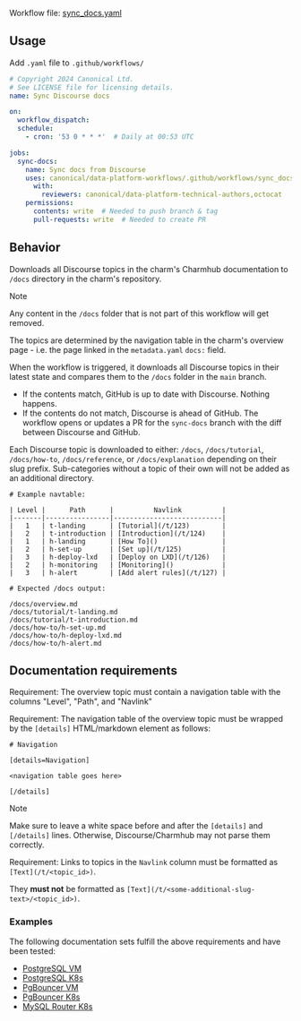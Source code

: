 Workflow file: [sync_docs.yaml](sync_docs.yaml)

## Usage
Add `.yaml` file to `.github/workflows/`

```yaml
# Copyright 2024 Canonical Ltd.
# See LICENSE file for licensing details.
name: Sync Discourse docs

on:
  workflow_dispatch:
  schedule:
    - cron: '53 0 * * *'  # Daily at 00:53 UTC

jobs:
  sync-docs:
    name: Sync docs from Discourse
    uses: canonical/data-platform-workflows/.github/workflows/sync_docs.yaml@v0.0.0
      with:
        reviewers: canonical/data-platform-technical-authors,octocat
    permissions:
      contents: write  # Needed to push branch & tag
      pull-requests: write  # Needed to create PR
```

## Behavior

Downloads all Discourse topics in the charm's Charmhub documentation to `/docs` directory in the charm's repository.

>[!NOTE]
> Any content in the `/docs` folder that is not part of this workflow will get removed.

The topics are determined by the navigation table in the charm's overview page - i.e. the page linked in the `metadata.yaml` `docs:` field. 

When the workflow is triggered, it downloads all Discourse topics in their latest state and compares them to the `/docs` folder in the `main` branch.
* If the contents match, GitHub is up to date with Discourse. Nothing happens.
* If the contents do not match, Discourse is ahead of GitHub. The workflow opens or updates a PR for the `sync-docs` branch with the diff between Discourse and GitHub.

Each Discourse topic is downloaded to either: `/docs`, `/docs/tutorial`, `/docs/how-to`, `/docs/reference`, or `/docs/explanation` depending on their slug prefix. Sub-categories without a topic of their own will not be added as an additional directory.

```
# Example navtable:

| Level |      Path      |          Navlink          |
|-------|----------------|---------------------------|
|   1   | t-landing      | [Tutorial](/t/123)        |
|   2   | t-introduction | [Introduction](/t/124)    |
|   1   | h-landing      | [How To]()                |
|   2   | h-set-up       | [Set up](/t/125)          |
|   3   | h-deploy-lxd   | [Deploy on LXD](/t/126)   |
|   2   | h-monitoring   | [Monitoring]()            |
|   3   | h-alert        | [Add alert rules](/t/127) |

# Expected /docs output:

/docs/overview.md
/docs/tutorial/t-landing.md
/docs/tutorial/t-introduction.md
/docs/how-to/h-set-up.md
/docs/how-to/h-deploy-lxd.md
/docs/how-to/h-alert.md
```

## Documentation requirements

Requirement: The overview topic must contain a navigation table with the columns "Level", "Path", and "Navlink"

Requirement: The navigation table of the overview topic must be wrapped by the `[details]` HTML/markdown element as follows:

```
# Navigation

[details=Navigation]

<navigation table goes here>

[/details]

```

> [!NOTE]  
> Make sure to leave a white space before and after the `[details]` and `[/details]` lines. Otherwise, Discourse/Charmhub may not parse them correctly.

Requirement: Links to topics in the `Navlink` column must be formatted as `[Text](/t/<topic_id>)`. 

They **must not** be formatted as `[Text](/t/<some-additional-slug-text>/<topic_id>)`.

### Examples
The following documentation sets fulfill the above requirements and have been tested:
* [PostgreSQL VM](https://discourse.charmhub.io/t/charmed-postgresql-documentation/9710)
* [PostgreSQL K8s](https://discourse.charmhub.io/t/charmed-postgresql-k8s-documentation/9307)
* [PgBouncer VM](https://discourse.charmhub.io/t/pgbouncer-documentation/12133)
* [PgBouncer K8s](https://discourse.charmhub.io/t/pgbouncer-k8s-documentation/12132)
* [MySQL Router K8s](https://discourse.charmhub.io/t/mysql-router-k8s-documentation/12130)
